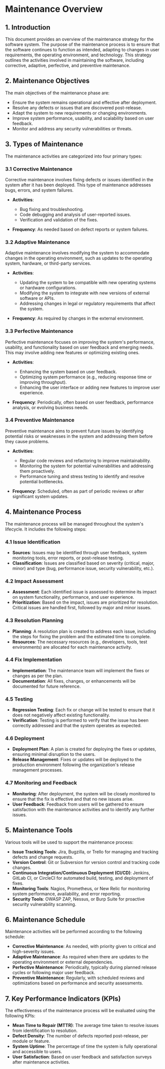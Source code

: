 # Maintenance Overview

## 1. Introduction

This document provides an overview of the maintenance strategy for the software system. The purpose of the maintenance process is to ensure that the software continues to function as intended, adapting to changes in user requirements, the operating environment, and technology. This strategy outlines the activities involved in maintaining the software, including corrective, adaptive, perfective, and preventive maintenance.

## 2. Maintenance Objectives

The main objectives of the maintenance phase are:

- Ensure the system remains operational and effective after deployment.
- Resolve any defects or issues that are discovered post-release.
- Adapt the system to new requirements or changing environments.
- Improve system performance, usability, and scalability based on user feedback.
- Monitor and address any security vulnerabilities or threats.

## 3. Types of Maintenance

The maintenance activities are categorized into four primary types:

### 3.1 Corrective Maintenance

Corrective maintenance involves fixing defects or issues identified in the system after it has been deployed. This type of maintenance addresses bugs, errors, and system failures.

- **Activities**:
  - Bug fixing and troubleshooting.
  - Code debugging and analysis of user-reported issues.
  - Verification and validation of the fixes.

- **Frequency**: As needed based on defect reports or system failures.

### 3.2 Adaptive Maintenance

Adaptive maintenance involves modifying the system to accommodate changes in the operating environment, such as updates to the operating system, hardware, or third-party services.

- **Activities**:
  - Updating the system to be compatible with new operating systems or hardware configurations.
  - Modifying the system to integrate with new versions of external software or APIs.
  - Addressing changes in legal or regulatory requirements that affect the system.

- **Frequency**: As required by changes in the external environment.

### 3.3 Perfective Maintenance

Perfective maintenance focuses on improving the system's performance, usability, and functionality based on user feedback and emerging needs. This may involve adding new features or optimizing existing ones.

- **Activities**:
  - Enhancing the system based on user feedback.
  - Optimizing system performance (e.g., reducing response time or improving throughput).
  - Enhancing the user interface or adding new features to improve user experience.

- **Frequency**: Periodically, often based on user feedback, performance analysis, or evolving business needs.

### 3.4 Preventive Maintenance

Preventive maintenance aims to prevent future issues by identifying potential risks or weaknesses in the system and addressing them before they cause problems.

- **Activities**:
  - Regular code reviews and refactoring to improve maintainability.
  - Monitoring the system for potential vulnerabilities and addressing them proactively.
  - Performance tuning and stress testing to identify and resolve potential bottlenecks.
  
- **Frequency**: Scheduled, often as part of periodic reviews or after significant system updates.

## 4. Maintenance Process

The maintenance process will be managed throughout the system's lifecycle. It includes the following steps:

### 4.1 Issue Identification

- **Sources**: Issues may be identified through user feedback, system monitoring tools, error reports, or post-release testing.
- **Classification**: Issues are classified based on severity (critical, major, minor) and type (bug, performance issue, security vulnerability, etc.).

### 4.2 Impact Assessment

- **Assessment**: Each identified issue is assessed to determine its impact on system functionality, performance, and user experience.
- **Prioritization**: Based on the impact, issues are prioritized for resolution. Critical issues are handled first, followed by major and minor issues.

### 4.3 Resolution Planning

- **Planning**: A resolution plan is created to address each issue, including the steps for fixing the problem and the estimated time to complete.
- **Resources**: The necessary resources (e.g., developers, tools, test environments) are allocated for each maintenance activity.

### 4.4 Fix Implementation

- **Implementation**: The maintenance team will implement the fixes or changes as per the plan.
- **Documentation**: All fixes, changes, or enhancements will be documented for future reference.

### 4.5 Testing

- **Regression Testing**: Each fix or change will be tested to ensure that it does not negatively affect existing functionality.
- **Verification**: Testing is performed to verify that the issue has been correctly addressed and that the system operates as expected.

### 4.6 Deployment

- **Deployment Plan**: A plan is created for deploying the fixes or updates, ensuring minimal disruption to the users.
- **Release Management**: Fixes or updates will be deployed to the production environment following the organization's release management processes.

### 4.7 Monitoring and Feedback

- **Monitoring**: After deployment, the system will be closely monitored to ensure that the fix is effective and that no new issues arise.
- **User Feedback**: Feedback from users will be gathered to ensure satisfaction with the maintenance activities and to identify any further issues.

## 5. Maintenance Tools

Various tools will be used to support the maintenance process:

- **Issue Tracking Tools**: Jira, Bugzilla, or Trello for managing and tracking defects and change requests.
- **Version Control**: Git or Subversion for version control and tracking code changes.
- **Continuous Integration/Continuous Deployment (CI/CD)**: Jenkins, GitLab CI, or CircleCI for automated build, testing, and deployment of fixes.
- **Monitoring Tools**: Nagios, Prometheus, or New Relic for monitoring system performance, availability, and error reporting.
- **Security Tools**: OWASP ZAP, Nessus, or Burp Suite for proactive security vulnerability scanning.

## 6. Maintenance Schedule

Maintenance activities will be performed according to the following schedule:

- **Corrective Maintenance**: As needed, with priority given to critical and high-severity issues.
- **Adaptive Maintenance**: As required when there are updates to the operating environment or external dependencies.
- **Perfective Maintenance**: Periodically, typically during planned release cycles or following major user feedback.
- **Preventive Maintenance**: Regularly, with scheduled reviews and optimizations based on performance and security assessments.

## 7. Key Performance Indicators (KPIs)

The effectiveness of the maintenance process will be evaluated using the following KPIs:

- **Mean Time to Repair (MTTR)**: The average time taken to resolve issues from identification to resolution.
- **Defect Density**: The number of defects reported post-release, per module or feature.
- **System Uptime**: The percentage of time the system is fully operational and accessible to users.
- **User Satisfaction**: Based on user feedback and satisfaction surveys after maintenance activities.